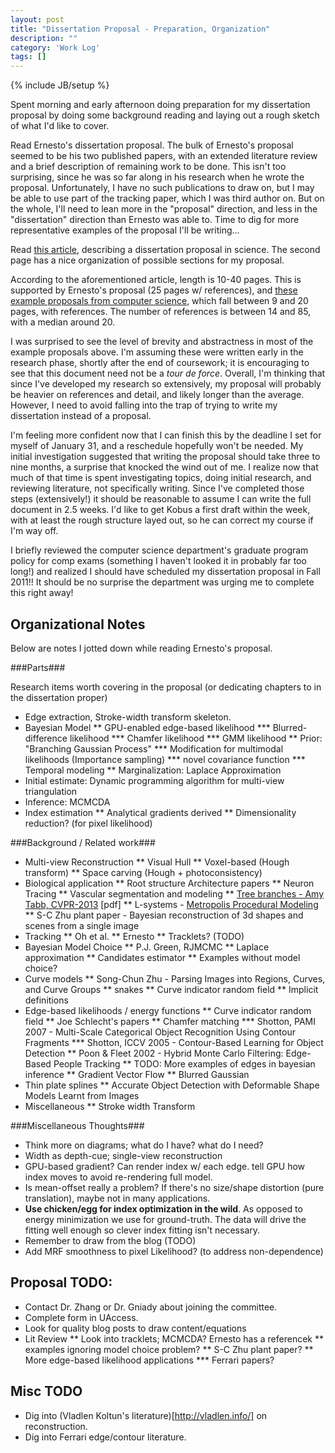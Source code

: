 ```yaml
---
layout: post
title: "Dissertation Proposal - Preparation, Organization"
description: ""
category: 'Work Log'
tags: []
---
```

{% include JB/setup %}

Spent morning and early afternoon doing preparation for my dissertation proposal by doing some background reading and laying out a rough sketch of what I'd like to cover.  

Read Ernesto's dissertation proposal.  The bulk of Ernesto's proposal seemed to be his two published papers, with an extended literature review and a brief description of remaining work to be done.  This isn't too surprising, since he was so far along in his research when he wrote the proposal.  Unfortunately, I have no such publications to draw on, but I may be able to use part of the tracking paper, which I was third author on.  But on the whole, I'll need to lean more in the "proposal" direction, and less in the "dissertation" direction than Ernesto was able to.  Time to dig for more representative examples of the proposal I'll be writing...

Read [this article](http://www.gwr.arizona.edu/writingproposal1.htm), describing a dissertation proposal in science.  The second page has a nice organization of possible sections for my proposal.

According to the aforementioned article, length is 10-40 pages.  This is supported by Ernesto's proposal (25 pages w/ references), and [these example proposals from computer science](http://www.cs.unc.edu/~cssa/guides/proposals/), which fall between 9 and 20 pages, with references.  The number of references is between 14 and 85, with a median around 20.  

I was surprised to see the level of brevity and abstractness in most of the example proposals above.  I'm assuming these were written early in the research phase, shortly after the end of coursework;  it is encouraging to see that this document need not be a *tour de force*.  Overall, I'm thinking that since I've developed my research so extensively, my proposal will probably be heavier on references and detail, and likely longer than the average.  However, I need to avoid falling into the trap of trying to write my dissertation instead of a proposal.

I'm feeling more confident now that I can finish this by the deadline I set for myself of January 31, and a reschedule hopefully won't be needed.  My initial investigation suggested that writing the proposal should take three to nine months, a surprise that knocked the wind out of me.   I realize now that much of that time is spent investigating topics, doing initial research, and reviewing literature, not specifically writing.  Since I've completed those steps (extensively!) it should be reasonable to assume I can write the full document in 2.5 weeks.  I'd like to get Kobus a first draft within the week, with at least the rough structure layed out, so he can correct my course if I'm way off.

I briefly reviewed the computer science department's graduate program policy for comp exams (something I haven't looked it in probably far too long!) and realized I should have scheduled my dissertation proposal in Fall 2011!!  It should be no surprise the department was urging me to complete this right away!


Organizational Notes
---------------------

Below are notes I jotted down while reading Ernesto's proposal.

###Parts###

Research items worth covering in the proposal (or dedicating chapters to in the dissertation proper)

* Edge extraction, Stroke-width transform skeleton.
* Bayesian Model
** GPU-enabled edge-based likelihood
*** Blurred-difference likelihood
*** Chamfer likelihood
*** GMM likelihood
** Prior: "Branching Gaussian Process"
*** Modification for multimodal likelihoods (Importance sampling)
*** novel covariance function
*** Temporal modeling
** Marginalization: Laplace Approximation
* Initial estimate: Dynamic programming algorithm for multi-view triangulation
* Inference: MCMCDA
* Index estimation
** Analytical gradients derived
** Dimensionality reduction? (for pixel likelihood)

###Background / Related work###

* Multi-view Reconstruction
** Visual Hull
** Voxel-based (Hough transform)
** Space carving (Hough + photoconsistency)
* Biological application
** Root structure Architecture papers
** Neuron Tracing
** Vascular segmentation and modeling
** [Tree branches - Amy Tabb, CVPR-2013](https://www.google.com/url?sa=t&rct=j&q=&esrc=s&source=web&cd=1&cad=rja&ved=0CCwQFjAA&url=http%3A%2F%2Fwww.cv-foundation.org%2Fopenaccess%2Fcontent_cvpr_2013%2Fpapers%2FTabb_Shape_from_Silhouette_2013_CVPR_paper.pdf&ei=SELLUs63G4e9rgHwuYHYAw&usg=AFQjCNHAaFQi-2H2zTQUOSm67WI2p87odw&sig2=L0V4Txw-fqypkloITh-dlA&bvm=bv.58187178,d.aWM) [pdf]
** L-systems - [Metropolis Procedural Modeling](http://vladlen.info/publications/metropolis-procedural-modeling/)
** S-C Zhu plant paper - Bayesian reconstruction of 3d shapes and scenes from a single image
* Tracking
** Oh et al.
** Ernesto
** Tracklets? (TODO)
* Bayesian Model Choice
** P.J. Green, RJMCMC
** Laplace approximation
** Candidates estimator
** Examples without model choice?
* Curve models
** Song-Chun Zhu - Parsing Images into Regions, Curves, and Curve Groups
** snakes
** Curve indicator random field
** Implicit definitions
* Edge-based likelihoods / energy functions
** Curve indicator random field
** Joe Schlecht's papers
** Chamfer matching
*** Shotton, PAMI 2007 - Multi-Scale Categorical Object Recognition Using Contour Fragments
*** Shotton, ICCV 2005 - Contour-Based Learning for Object Detection
** Poon & Fleet 2002 - Hybrid Monte Carlo Filtering: Edge-Based People Tracking
** TODO: More examples of edges in bayesian inference
** Gradient Vector Flow
** Blurred Gaussian
* Thin plate splines
** Accurate Object Detection with Deformable Shape Models Learnt from Images
* Miscellaneous
** Stroke width Transform



###Miscellaneous Thoughts###

* Think more on diagrams; what do I have?  what do I need?  
* Width as depth-cue; single-view reconstruction
* GPU-based gradient?  Can render index w/ each edge. tell GPU how index moves to avoid re-rendering full model.
* Is mean-offset really a problem?  If there's no size/shape distortion (pure translation), maybe not in many applications.  
* **Use chicken/egg for index optimization in the wild**. As opposed to energy minimization we use for ground-truth.  The data will drive the fitting well enough so clever index fitting isn't necessary.
* Remember to draw from the blog (TODO)
* Add MRF smoothness to pixel Likelihood? (to address non-dependence)





Proposal TODO:
----

* Contact Dr. Zhang or Dr. Gniady about joining the committee.
* Complete form in UAccess.
* Look for quality blog posts to draw content/equations
* Lit Review
** Look into tracklets; MCMCDA?  Ernesto has a referencek
** examples ignoring model choice problem?
** S-C Zhu plant paper?
** More edge-based likelihood applications
*** Ferrari papers?

Misc TODO
------

* Dig into (Vladlen Koltun's literature)[http://vladlen.info/] on reconstruction.
* Dig into Ferrari edge/contour literature.
